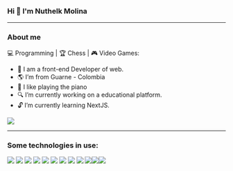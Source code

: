 ### Hi 👋 I'm Nuthelk Molina

------------------------------------------------------------

### About me

:computer: Programming | :trophy: Chess | :video_game: Video Games:

- :dart: I am a front-end Developer of web. 
- :earth_americas: I’m from Guarne - Colombia
- :musical_keyboard: I like playing the piano
- :mag: I’m currently working on a educational platform.
- :unlock: I’m currently learning NextJS.

![](https://media.tenor.com/pw9ZsUdsEYgAAAAi/capoo-blue-cat.gif)

------------------------------------------

### Some technologies in use:

![](https://img.shields.io/badge/HTML5-E34F26?style=for-the-badge&logo=html5&logoColor=white) ![](https://img.shields.io/badge/CSS3-1572B6?style=for-the-badge&logo=css3&logoColor=white) ![](https://img.shields.io/badge/React-20232A?style=for-the-badge&logo=react&logoColor=61DAFB) ![](	https://img.shields.io/badge/JavaScript-323330?style=for-the-badge&logo=javascript&logoColor=F7DF1E) ![](https://img.shields.io/badge/React_Router-CA4245?style=for-the-badge&logo=react-router&logoColor=white) ![](https://img.shields.io/badge/Redux-593D88?style=for-the-badge&logo=redux&logoColor=white) ![](https://img.shields.io/badge/firebase-ffca28?style=for-the-badge&logo=firebase&logoColor=black) ![](https://img.shields.io/badge/Chakra--UI-319795?style=for-the-badge&logo=chakra-ui&logoColor=white) ![](https://img.shields.io/badge/Bootstrap-563D7C?style=for-the-badge&logo=bootstrap&logoColor=white) ![](https://img.shields.io/badge/Tailwind_CSS-38B2AC?style=for-the-badge&logo=tailwind-css&logoColor=white)![](https://img.shields.io/badge/json-5E5C5C?style=for-the-badge&logo=json&logoColor=white)![](https://img.shields.io/badge/MySQL-005C84?style=for-the-badge&logo=mysql&logoColor=white)
